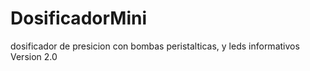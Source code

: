 # DosificadorMini
dosificador de presicion con bombas peristalticas, y leds informativos Version 2.0
